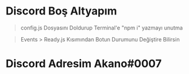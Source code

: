 # Discord Boş Altyapım 

> config.js Dosyasını Doldurup Terminal'e "npm i" yazmayı unutma 

> Events > Ready.js Kısımından Botun Durumunu Değiştire Bilirsin

# Discord Adresim Akano#0007 
